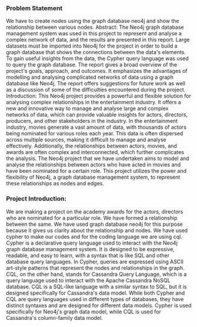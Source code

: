 ### Problem Statement



We have to create nodes using the graph database neo4j and show the relationship between various nodes.
Abstract:
The Neo4j graph database management system was used in this project to represent and analyse a complex network of data, and the results are presented in this report. Large datasets must be imported into Neo4j for the project in order to build a graph database that shows the connections between the data's elements. To gain useful insights from the data, the Cypher query language was used to query the graph database. The report gives a broad overview of the project's goals, approach, and outcomes. It emphasizes the advantages of modelling and analysing complicated networks of data using a graph database like Neo4j. The report offers suggestions for future work as well as a discussion of some of the difficulties encountered during the project.
Introduction:
This Neo4j project provides a powerful and flexible solution for analysing complex relationships in the entertainment industry. It offers a new and innovative way to manage and analyse large and complex networks of data, which can provide valuable insights for actors, directors, producers, and other stakeholders in the industry.
In the entertainment industry, movies generate a vast amount of data, with thousands of actors being nominated for various roles each year. This data is often dispersed across multiple sources, making it difficult to manage and analyse effectively. Additionally, the relationships between actors, movies, and awards are often complex and interconnected, which further complicates the analysis.
The Neo4j project that we have undertaken aims to model and analyse the relationships between actors who have acted in movies and have been nominated for a certain role. This project utilizes the power and flexibility of Neo4j, a graph database management system, to represent these relationships as nodes and edges.

### Project Introduction:



We are making a project on the academy awards for the actors, directors who are nominated for a particular role. We have formed a relationship between the same.
We have used graph database neo4j for this purpose because it gives us clarity about the relationship and nodes.
We have used cypher to make our codes and for the coding language we are using cql. Cypher is a declarative query language used to interact with the Neo4j graph database management system. It is designed to be expressive, readable, and easy to learn, with a syntax that is like SQL and other database query languages. In Cypher, queries are expressed using ASCII art-style patterns that represent the nodes and relationships in the graph.
CQL, on the other hand, stands for Cassandra Query Language, which is a query language used to interact with the Apache Cassandra NoSQL database. CQL is a SQL-like language with a similar syntax to SQL, but it is designed specifically for Cassandra's data model.
While both Cypher and CQL are query languages used in different types of databases, they have distinct syntaxes and are designed for different data models. Cypher is used specifically for Neo4j's graph data model, while CQL is used for Cassandra's column-family data model.

